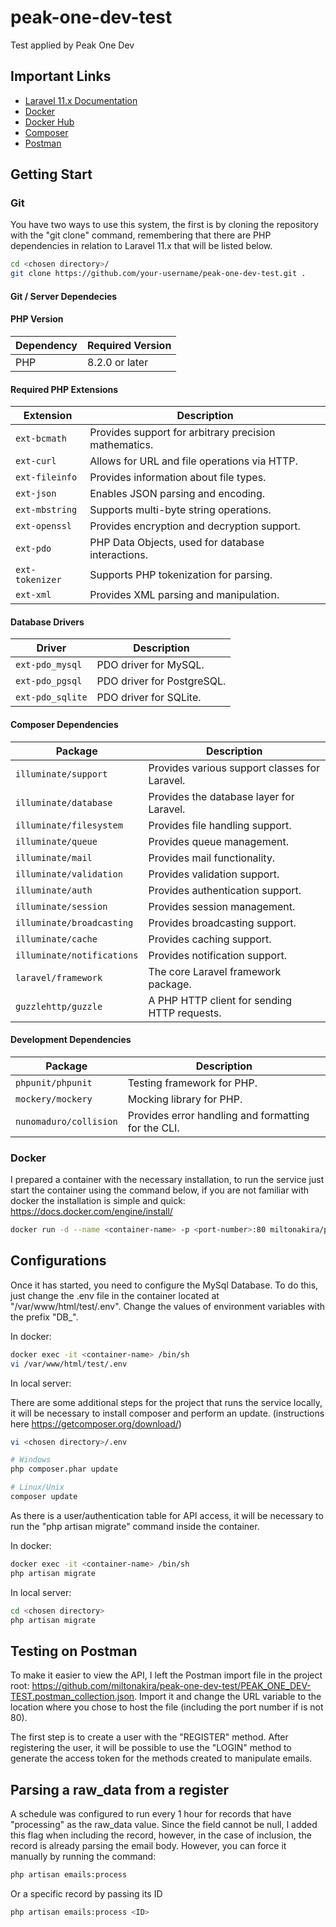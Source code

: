 # peak-one-dev-test
Test applied by Peak One Dev

## Important Links
- [Laravel 11.x Documentation](https://laravel.com/docs/11.x/releases)
- [Docker](https://www.docker.com/ )
- [Docker Hub](https://hub.docker.com/)
- [Composer](https://getcomposer.org/)
- [Postman](https://www.postman.com/)

## Getting Start

### Git 

You have two ways to use this system, the first is by cloning the repository with the "git clone" command, remembering that there are PHP dependencies in relation to Laravel 11.x that will be listed below.

```bash
cd <chosen directory>/
git clone https://github.com/your-username/peak-one-dev-test.git .
```

#### Git / Server Dependecies

#### PHP Version

| Dependency | Required Version |
|------------|------------------|
| PHP        | 8.2.0 or later   |

#### Required PHP Extensions

| Extension     | Description                               |
|---------------|-------------------------------------------|
| `ext-bcmath`  | Provides support for arbitrary precision mathematics. |
| `ext-curl`    | Allows for URL and file operations via HTTP. |
| `ext-fileinfo`| Provides information about file types.    |
| `ext-json`    | Enables JSON parsing and encoding.        |
| `ext-mbstring`| Supports multi-byte string operations.    |
| `ext-openssl` | Provides encryption and decryption support.|
| `ext-pdo`     | PHP Data Objects, used for database interactions. |
| `ext-tokenizer` | Supports PHP tokenization for parsing.   |
| `ext-xml`     | Provides XML parsing and manipulation.    |

#### Database Drivers

| Driver          | Description                         |
|-----------------|-------------------------------------|
| `ext-pdo_mysql` | PDO driver for MySQL.                |
| `ext-pdo_pgsql` | PDO driver for PostgreSQL.           |
| `ext-pdo_sqlite`| PDO driver for SQLite.               |

#### Composer Dependencies

| Package                     | Description                                      |
|-----------------------------|--------------------------------------------------|
| `illuminate/support`        | Provides various support classes for Laravel.   |
| `illuminate/database`       | Provides the database layer for Laravel.        |
| `illuminate/filesystem`     | Provides file handling support.                 |
| `illuminate/queue`          | Provides queue management.                      |
| `illuminate/mail`           | Provides mail functionality.                    |
| `illuminate/validation`     | Provides validation support.                    |
| `illuminate/auth`           | Provides authentication support.                |
| `illuminate/session`        | Provides session management.                    |
| `illuminate/broadcasting`   | Provides broadcasting support.                  |
| `illuminate/cache`          | Provides caching support.                       |
| `illuminate/notifications`  | Provides notification support.                  |
| `laravel/framework`         | The core Laravel framework package.             |
| `guzzlehttp/guzzle`         | A PHP HTTP client for sending HTTP requests.    |

#### Development Dependencies

| Package                        | Description                                      |
|--------------------------------|--------------------------------------------------|
| `phpunit/phpunit`              | Testing framework for PHP.                      |
| `mockery/mockery`              | Mocking library for PHP.                        |
| `nunomaduro/collision`         | Provides error handling and formatting for the CLI. |


### Docker

I prepared a container with the necessary installation, to run the service just start the container using the command below, if you are not familiar with docker the installation is simple and quick: https://docs.docker.com/engine/install/

```bash
docker run -d --name <container-name> -p <port-number>:80 miltonakira/peak-one-dev-test:latest
```


## Configurations

Once it has started, you need to configure the MySql Database.
To do this, just change the .env file in the container located at "/var/www/html/test/.env".
Change the values ​​of environment variables with the prefix "DB_". 

In docker: 

```bash
docker exec -it <container-name> /bin/sh 
vi /var/www/html/test/.env
```

In local server:

There are some additional steps for the project that runs the service locally, it will be necessary to install composer and perform an update.
(instructions here https://getcomposer.org/download/)

```bash
vi <chosen directory>/.env

# Windows
php composer.phar update 

# Linux/Unix
composer update
```

As there is a user/authentication table for API access, it will be necessary to run the "php artisan migrate" command inside the container.

In docker:
```bash
docker exec -it <container-name> /bin/sh 
php artisan migrate
```

In local server:
```bash
cd <chosen directory>
php artisan migrate
```

## Testing on Postman

To make it easier to view the API, I left the Postman import file in the project root: https://github.com/miltonakira/peak-one-dev-test/PEAK_ONE_DEV-TEST.postman_collection.json.
Import it and change the URL variable to the location where you chose to host the file (including the port number if is not 80).

The first step is to create a user with the "REGISTER" method. After registering the user, it will be possible to use the "LOGIN" method to generate the access token for the methods created to manipulate emails.


## Parsing a raw_data from a register

A schedule was configured to run every 1 hour for records that have "processing" as the raw_data value. Since the field cannot be null, I added this flag when including the record, however, in the case of inclusion, the record is already parsing the email body.
However, you can force it manually by running the command:

```bash
php artisan emails:process
```

Or a specific record by passing its ID

```bash
php artisan emails:process <ID>
```